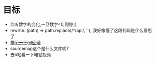 # 目标
- 监听数字的变化,一旦数字<0,则停止
- rewrite: (path) => path.replace(/^\/api/, ''), 我好像懂了这段代码是什么意思了
- ~~[学习一下git回滚](./../article/git.md)~~
- sourcemap这个是什么文件呢?
- 去b站看一下电钻视频